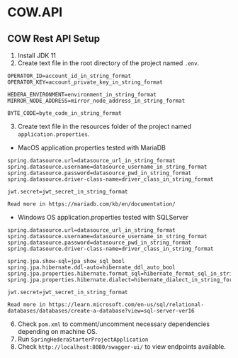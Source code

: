 # COW.API
 
## COW Rest API Setup
1. Install JDK 11
2. Create text file in the root directory of the project named `.env`.
```
OPERATOR_ID=account_id_in_string_format
OPERATOR_KEY=account_private_key_in_string_format

HEDERA_ENVIRONMENT=environment_in_string_format
MIRROR_NODE_ADDRESS=mirror_node_address_in_string_format

BYTE_CODE=byte_code_in_string_format
```

3. Create text file in the resources folder of the project named `application.properties`.
* MacOS application.properties tested with MariaDB
```
spring.datasource.url=datasource_url_in_string_format
spring.datasource.username=datasource_username_in_string_format
spring.datasource.password=datasource_pwd_in_string_format
spring.datasource.driver-class-name=driver_class_in_string_format

jwt.secret=jwt_secret_in_string_format

Read more in https://mariadb.com/kb/en/documentation/
```

* Windows OS application.properties tested with SQLServer
```
spring.datasource.url=datasource_url_in_string_format
spring.datasource.username=datasource_username_in_string_format
spring.datasource.password=datasource_pwd_in_string_format
spring.datasource.driver-class-name=driver_class_in_string_format

spring.jpa.show-sql=jpa_show_sql_bool
spring.jpa.hibernate.ddl-auto=hibernate_ddl_auto_bool
spring.jpa.properties.hibernate.format_sql=hibernate_format_sql_in_string_format
spring.jpa.properties.hibernate.dialect=hibernate_dialect_in_string_format

jwt.secret=jwt_secret_in_string_format

Read more in https://learn.microsoft.com/en-us/sql/relational-databases/databases/create-a-database?view=sql-server-ver16
```
6. Check `pom.xml` to comment/uncomment necessary dependencies depending on machine OS.
7. Run `SpringHederaStarterProjectApplication`
8. Check `http://localhost:8080/swagger-ui/` to view endpoints available.
